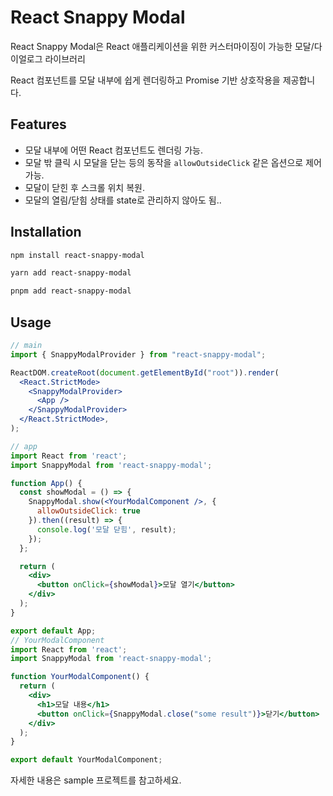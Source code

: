 # React Snappy Modal

React Snappy Modal은 React 애플리케이션을 위한 커스터마이징이 가능한 모달/다이얼로그 라이브러리

React 컴포넌트를 모달 내부에 쉽게 렌더링하고 Promise 기반 상호작용을 제공합니다.

## Features

- 모달 내부에 어떤 React 컴포넌트도 렌더링 가능.
- 모달 밖 클릭 시 모달을 닫는 등의 동작을 `allowOutsideClick` 같은 옵션으로 제어 가능.
- 모달이 닫힌 후 스크롤 위치 복원.
- 모달의 열림/닫힘 상태를 state로 관리하지 않아도 됨..

## Installation

```bash
npm install react-snappy-modal
```
```bash
yarn add react-snappy-modal
```
```bash
pnpm add react-snappy-modal
```

## Usage
```jsx
// main
import { SnappyModalProvider } from "react-snappy-modal";

ReactDOM.createRoot(document.getElementById("root")).render(
  <React.StrictMode>
    <SnappyModalProvider>
      <App />
    </SnappyModalProvider>
  </React.StrictMode>,
);

// app
import React from 'react';
import SnappyModal from 'react-snappy-modal';

function App() {
  const showModal = () => {
    SnappyModal.show(<YourModalComponent />, {
      allowOutsideClick: true
    }).then((result) => {
      console.log('모달 닫힘', result);
    });
  };

  return (
    <div>
      <button onClick={showModal}>모달 열기</button>
    </div>
  );
}

export default App;
// YourModalComponent
import React from 'react';
import SnappyModal from 'react-snappy-modal';

function YourModalComponent() {
  return (
    <div>
      <h1>모달 내용</h1>
      <button onClick={SnappyModal.close("some result")}>닫기</button>
    </div>
  );
}

export default YourModalComponent;
```

자세한 내용은 sample 프로젝트를 참고하세요.


